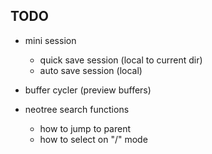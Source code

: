 ## TODO
- mini session
  - quick save session (local to current dir)
  - auto save session (local)

- buffer cycler (preview buffers)
- neotree search functions
  - how to jump to parent
  - how to select on "/" mode
